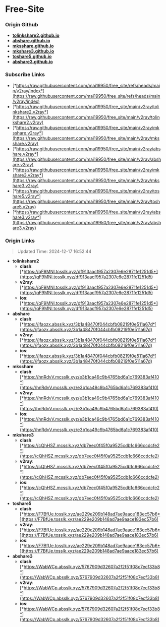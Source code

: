 # Free-Site

### Origin Github

- [**tolinkshare2.github.io**](https://github.com/tolinkshare2/tolinkshare2.github.io)
- [**abshare.github.io**](https://github.com/abshare/abshare.github.io)
- [**mksshare.github.io**](https://github.com/mksshare/mksshare.github.io)
- [**mkshare3.github.io**](https://github.com/mkshare3/mkshare3.github.io)
- [**toshare5.github.io**](https://github.com/toshare5/toshare5.github.io)
- [**abshare3.github.io**](https://github.com/abshare3/abshare3.github.io)

### Subscribe Links

- [*https://raw.githubusercontent.com/mai19950/free_site/refs/heads/main/v2ray/index*](https://raw.githubusercontent.com/mai19950/free_site/refs/heads/main/v2ray/index)
- [*https://raw.githubusercontent.com/mai19950/free_site/main/v2ray/tolinkshare2.v2ray*](https://raw.githubusercontent.com/mai19950/free_site/main/v2ray/tolinkshare2.v2ray)
- [*https://raw.githubusercontent.com/mai19950/free_site/main/v2ray/mksshare.v2ray*](https://raw.githubusercontent.com/mai19950/free_site/main/v2ray/mksshare.v2ray)
- [*https://raw.githubusercontent.com/mai19950/free_site/main/v2ray/abshare.v2ray*](https://raw.githubusercontent.com/mai19950/free_site/main/v2ray/abshare.v2ray)
- [*https://raw.githubusercontent.com/mai19950/free_site/main/v2ray/mkshare3.v2ray*](https://raw.githubusercontent.com/mai19950/free_site/main/v2ray/mkshare3.v2ray)
- [*https://raw.githubusercontent.com/mai19950/free_site/main/v2ray/toshare5.v2ray*](https://raw.githubusercontent.com/mai19950/free_site/main/v2ray/toshare5.v2ray)
- [*https://raw.githubusercontent.com/mai19950/free_site/main/v2ray/abshare3.v2ray*](https://raw.githubusercontent.com/mai19950/free_site/main/v2ray/abshare3.v2ray)

### Origin Links

> Updated Time: 2024-12-17 16:52:44

- **tolinkshare2**
  - **clash**: [*https://qF9MNl.tosslk.xyz/df913aacf957a2307e6e2871fe1251d5*](https://qF9MNl.tosslk.xyz/df913aacf957a2307e6e2871fe1251d5)
  - **v2ray**: [*https://qF9MNl.tosslk.xyz/df913aacf957a2307e6e2871fe1251d5*](https://qF9MNl.tosslk.xyz/df913aacf957a2307e6e2871fe1251d5)
  - **ios**: [*https://qF9MNl.tosslk.xyz/df913aacf957a2307e6e2871fe1251d5*](https://qF9MNl.tosslk.xyz/df913aacf957a2307e6e2871fe1251d5)
- **abshare**
  - **clash**: [*https://jfaozx.absslk.xyz/3b1a48470f044cbfb08219f0e511a67d*](https://jfaozx.absslk.xyz/3b1a48470f044cbfb08219f0e511a67d)
  - **v2ray**: [*https://jfaozx.absslk.xyz/3b1a48470f044cbfb08219f0e511a67d*](https://jfaozx.absslk.xyz/3b1a48470f044cbfb08219f0e511a67d)
  - **ios**: [*https://jfaozx.absslk.xyz/3b1a48470f044cbfb08219f0e511a67d*](https://jfaozx.absslk.xyz/3b1a48470f044cbfb08219f0e511a67d)
- **mksshare**
  - **clash**: [*https://hnRdvV.mcsslk.xyz/e3b1ca49c9b4765bd6a1c769383af410*](https://hnRdvV.mcsslk.xyz/e3b1ca49c9b4765bd6a1c769383af410)
  - **v2ray**: [*https://hnRdvV.mcsslk.xyz/e3b1ca49c9b4765bd6a1c769383af410*](https://hnRdvV.mcsslk.xyz/e3b1ca49c9b4765bd6a1c769383af410)
  - **ios**: [*https://hnRdvV.mcsslk.xyz/e3b1ca49c9b4765bd6a1c769383af410*](https://hnRdvV.mcsslk.xyz/e3b1ca49c9b4765bd6a1c769383af410)
- **mkshare3**
  - **clash**: [*https://cQhHSZ.mcsslk.xyz/db7eec0f45f0a9525cdb1c666ccdcfe2*](https://cQhHSZ.mcsslk.xyz/db7eec0f45f0a9525cdb1c666ccdcfe2)
  - **v2ray**: [*https://cQhHSZ.mcsslk.xyz/db7eec0f45f0a9525cdb1c666ccdcfe2*](https://cQhHSZ.mcsslk.xyz/db7eec0f45f0a9525cdb1c666ccdcfe2)
  - **ios**: [*https://cQhHSZ.mcsslk.xyz/db7eec0f45f0a9525cdb1c666ccdcfe2*](https://cQhHSZ.mcsslk.xyz/db7eec0f45f0a9525cdb1c666ccdcfe2)
- **toshare5**
  - **clash**: [*https://F7BfUe.tosslk.xyz/ae229e209b148ad7ae9aace183ec57b6*](https://F7BfUe.tosslk.xyz/ae229e209b148ad7ae9aace183ec57b6)
  - **v2ray**: [*https://F7BfUe.tosslk.xyz/ae229e209b148ad7ae9aace183ec57b6*](https://F7BfUe.tosslk.xyz/ae229e209b148ad7ae9aace183ec57b6)
  - **ios**: [*https://F7BfUe.tosslk.xyz/ae229e209b148ad7ae9aace183ec57b6*](https://F7BfUe.tosslk.xyz/ae229e209b148ad7ae9aace183ec57b6)
- **abshare3**
  - **clash**: [*https://WabWCp.absslk.xyz/5767909d32607a2f2f51f08c7ecf33b8*](https://WabWCp.absslk.xyz/5767909d32607a2f2f51f08c7ecf33b8)
  - **v2ray**: [*https://WabWCp.absslk.xyz/5767909d32607a2f2f51f08c7ecf33b8*](https://WabWCp.absslk.xyz/5767909d32607a2f2f51f08c7ecf33b8)
  - **ios**: [*https://WabWCp.absslk.xyz/5767909d32607a2f2f51f08c7ecf33b8*](https://WabWCp.absslk.xyz/5767909d32607a2f2f51f08c7ecf33b8)
